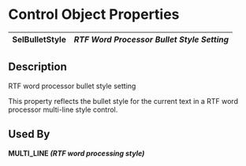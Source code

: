 # Control Object Properties

**SelBulletStyle** |  **_RTF Word Processor Bullet Style Setting_**  
---|---  
  
## Description

RTF word processor bullet style setting

This property reflects the bullet style for the current text in a RTF word processor multi-line style control.

## Used By 

**MULTI_LINE _(RTF word processing style)_**
